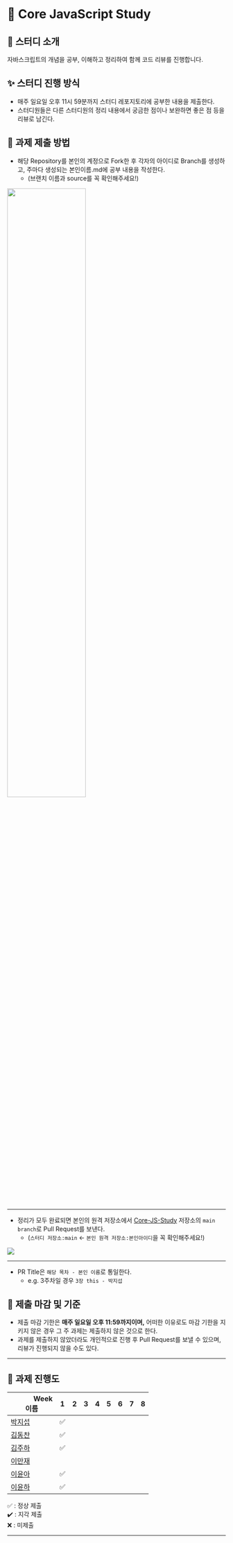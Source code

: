 # 🌟 Core JavaScript Study

## 💫 스터디 소개

자바스크립트의 개념을 공부, 이해하고 정리하여 함께 코드 리뷰를 진행합니다.

## ✨ 스터디 진행 방식

- 매주 일요일 오후 11시 59분까지 스터디 레포지토리에 공부한 내용을 제출한다.
- 스터디원들은 다른 스터디원의 정리 내용에서 궁금한 점이나 보완하면 좋은 점 등을 리뷰로 남긴다.

## 📮 과제 제출 방법

- 해당 Repository를 본인의 계정으로 Fork한 후 각자의 아이디로 Branch를 생성하고, 주마다 생성되는 본인이름.md에 공부 내용을 작성한다.
  - (브랜치 이름과 source를 꼭 확인해주세요!)

<img src="https://github.com/FE-Study-Journey/Core-JS-Study/assets/141125424/0426a700-ef3e-42e1-a8c8-a6bbf57653b2"  width=60% /> <hr/>

- 정리가 모두 완료되면 본인의 원격 저장소에서 [Core-JS-Study](https://github.com/FE-Study-Journey/Core-JS-Study) 저장소의 `main branch`로 Pull Request를 보낸다.
  - (`스터디 저장소:main` ← `본인 원격 저장소:본인아이디`을 꼭 확인해주세요!)

<img src="https://github.com/FE-Study-Journey/Core-JS-Study/assets/141125424/2acfc83c-3b58-4dfc-a316-ccb9a62e9fea" /> <hr/>

- PR Title은 `해당 목차 - 본인 이름`로 통일한다.
  - e.g. 3주차일 경우 `3장 this - 박지섭`

## 🚨 제출 마감 및 기준

- 제출 마감 기한은 **매주 일요일 오후 11:59까지이며,** 어떠한 이유로도 마감 기한을 지키지 않은 경우 그 주 과제는 제출하지 않은 것으로 한다.
- 과제를 제출하지 않았더라도 개인적으로 진행 후 Pull Request를 보낼 수 있으며, 리뷰가 진행되지 않을 수도 있다.

---

## 🚀 과제 진행도

|  　　  　Week<br>이름　                 | 1   | 2   | 3   | 4   | 5   | 6   | 7   | 8   |
| --------------------------------------- | --- | --- | --- | --- | --- | --- | --- | --- |
| [박지섭](https://github.com/HarrySeop)  | ✅ |     |     |     |     |     |     |     |
| [김동찬](https://github.com/kdc9050)    | ✅ |     |     |     |     |     |     |     |
| [김주하](https://github.com/laketree2)  | ✅ |     |     |     |     |     |     |     |
| [이만재](https://github.com/leemanjae02)|     |     |     |     |     |     |     |     |
| [이윤아](https://github.com/Profitah)   | ✅ |     |     |     |     |     |     |     |
| [이윤하](https://github.com/labyrinth30)| ✅ |     |     |     |     |     |     |     |


✅ : 정상 제출 <br/>
✔️ : 지각 제출 <br/>
❌ : 미제출

---
